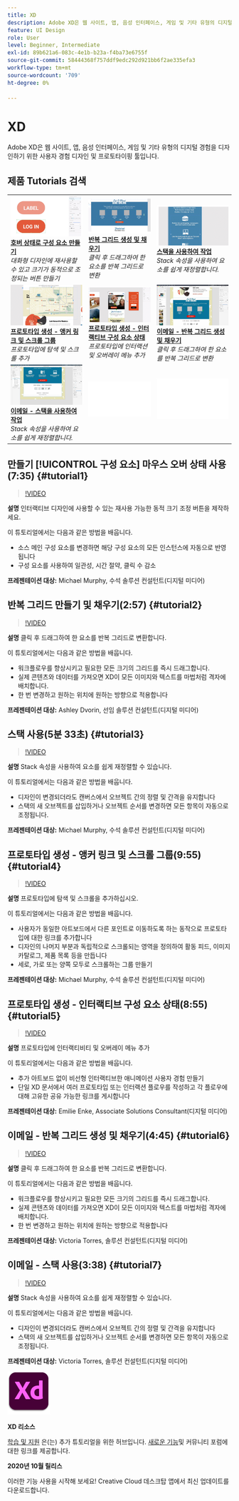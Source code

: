 ```yaml
---
title: XD
description: Adobe XD은 웹 사이트, 앱, 음성 인터페이스, 게임 및 기타 유형의 디지털 경험을 디자인하기 위한 사용자 경험 디자인 및 프로토타이핑 툴입니다
feature: UI Design
role: User
level: Beginner, Intermediate
exl-id: 89b621a6-083c-4e1b-b23a-f4ba73e6755f
source-git-commit: 58444368f757ddf9edc292d921bb6f2ae335efa3
workflow-type: tm+mt
source-wordcount: '709'
ht-degree: 0%

---
```


# XD

Adobe XD은 웹 사이트, 앱, 음성 인터페이스, 게임 및 기타 유형의 디지털 경험을 디자인하기 위한 사용자 경험 디자인 및 프로토타이핑 툴입니다.

## 제품 Tutorials 검색

<table style="table-layout:fixed">
<tr>
 <td>
   <a href="xd.md#tutorial1">
      <img alt="호버 상태로 구성 요소 만들기" src="../assets/Xd_hoverstates_components_thumbnail.jpg" />
   </a>
    <div>
   <a href="xd.md#tutorial1"><strong>호버 상태로 구성 요소 만들기</strong></a>
    </div>
    <em>대화형 디자인에 재사용할 수 있고 크기가 동적으로 조정되는 버튼 만들기</em>
    <br>
  </td>
  <td>
    <a href="xd.md#tutorial2">
        <img alt="반복 그리드 생성 및 채우기" src="../assets/XD_repeatgrid_thumbnail.jpg" />
    </a>
    <div>
    <a href="xd.md#tutorial2"><strong>반복 그리드 생성 및 채우기</strong></a>
    </div>
    <em>클릭 후 드래그하여 한 요소를 반복 그리드로 변환</em>
    <br>
  </td>
  <td>
   <a href="xd.md#tutorial3">
      <img alt="스택을 사용하여 작업" src="../assets/xd_Stacks_thumbnail.jpg" />
   </a>
    <div>
    <a href="xd.md#tutorial3"><strong>스택을 사용하여 작업</strong></a>
    </div>
    <em>Stack 속성을 사용하여 요소를 쉽게 재정렬합니다.</em>
    <br>
  </td>
</tr>
<tr>
 <td>
    <a href="xd.md#tutorial4">
        <img alt="프로토타입 생성 - 앵커 링크 및 스크롤 그룹" src="../assets/XD_Scrolls_Thumbnail_Murphy.jpg" />
    </a>
    <div>
    <a href="xd.md#tutorial4"><strong>프로토타입 생성 - 앵커 링크 및 스크롤 그룹</strong></a>
    </div>
    <em>프로토타입에 탐색 및 스크롤 추가</em>
    <br>
  </td>
  <td>
    <a href="xd.md#tutorial5">
        <img alt="프로토타입 생성 - 인터랙티브 구성 요소 상태" src="../assets/XD_interactiveprototypes_enke.jpg" />
    </a>
    <div>
    <a href="xd.md#tutorial5"><strong>프로토타입 생성 - 인터랙티브 구성 요소 상태</strong></a>
    </div>
    <em>프로토타입에 인터랙션 및 오버레이 메뉴 추가</em>
    <br>
  </td>
  <td>
   <a href="xd.md#tutorial6">
      <img alt="이메일 - 반복 그리드 생성 및 채우기" src="../assets/xd_repeat_torres.jpg" />
   </a>
    <div>
   <a href="xd.md#tutorial7"><strong>이메일 - 반복 그리드 생성 및 채우기</strong></a>
    </div>
    <em>클릭 후 드래그하여 한 요소를 반복 그리드로 변환</em>
    <br>
  </td>
</tr>
<tr>
 <td>
    <a href="xd.md#tutorial7">
        <img alt="이메일 - 스택을 사용하여 작업" src="../assets/xd_stacks_torres.jpg" />
    </a>
    <div>
    <a href="xd.md#tutorial7"><strong>이메일 - 스택을 사용하여 작업</strong></a>
    </div>
    <em>Stack 속성을 사용하여 요소를 쉽게 재정렬합니다.</em>
    <br>
  </td>
  <td>
    <img alt="스페이서" src="../assets/Whitespacer.png" />
    <div>
    <br>
  </td>
  <td>
    <img alt="스페이서" src="../assets/Whitespacer.png" />
    <div>
    <br>
  </td>
</tr>
</table>

## 만들기 [!UICONTROL 구성 요소] 마우스 오버 상태 사용(7:35) {#tutorial1}

>[!VIDEO](https://video.tv.adobe.com/v/326874?hidetitle=true)

**설명**
인터랙티브 디자인에 사용할 수 있는 재사용 가능한 동적 크기 조정 버튼을 제작하세요.

이 튜토리얼에서는 다음과 같은 방법을 배웁니다.
* 소스 메인 구성 요소를 변경하면 해당 구성 요소의 모든 인스턴스에 자동으로 반영됩니다
* 구성 요소를 사용하여 일관성, 시간 절약, 클릭 수 감소

**프레젠테이션 대상:**
Michael Murphy, 수석 솔루션 컨설턴트(디지털 미디어)

## 반복 그리드 만들기 및 채우기(2:57) {#tutorial2}

>[!VIDEO](https://video.tv.adobe.com/v/326955?hidetitle=true)

**설명**
클릭 후 드래그하여 한 요소를 반복 그리드로 변환합니다.

이 튜토리얼에서는 다음과 같은 방법을 배웁니다.
* 워크플로우를 향상시키고 필요한 모든 크기의 그리드를 즉시 드래그합니다.
* 실제 콘텐츠와 데이터를 가져오면 XD이 모든 이미지와 텍스트를 마법처럼 격자에 배치합니다.
* 한 번 변경하고 원하는 위치에 원하는 방향으로 적용합니다

**프레젠테이션 대상:**
Ashley Dvorin, 선임 솔루션 컨설턴트(디지털 미디어)

## 스택 사용(5분 33초) {#tutorial3}

>[!VIDEO](https://video.tv.adobe.com/v/326956?hidetitle=true)

**설명**
Stack 속성을 사용하여 요소를 쉽게 재정렬할 수 있습니다.

이 튜토리얼에서는 다음과 같은 방법을 배웁니다.
* 디자인이 변경되더라도 캔버스에서 오브젝트 간의 정렬 및 간격을 유지합니다
* 스택의 새 오브젝트를 삽입하거나 오브젝트 순서를 변경하면 모든 항목이 자동으로 조정됩니다.

**프레젠테이션 대상:**
Michael Murphy, 수석 솔루션 컨설턴트(디지털 미디어)

## 프로토타입 생성 - 앵커 링크 및 스크롤 그룹(9:55) {#tutorial4}

>[!VIDEO](https://video.tv.adobe.com/v/326957?hidetitle=true)

**설명**
프로토타입에 탐색 및 스크롤을 추가하십시오.

이 튜토리얼에서는 다음과 같은 방법을 배웁니다.
* 사용자가 동일한 아트보드에서 다른 포인트로 이동하도록 하는 동작으로 프로토타입에 대한 링크를 추가합니다
* 디자인의 나머지 부분과 독립적으로 스크롤되는 영역을 정의하여 활동 피드, 이미지 카탈로그, 제품 목록 등을 만듭니다
* 세로, 가로 또는 양쪽 모두로 스크롤하는 그룹 만들기

**프레젠테이션 대상:**
Michael Murphy, 수석 솔루션 컨설턴트(디지털 미디어)

## 프로토타입 생성 - 인터랙티브 구성 요소 상태(8:55) {#tutorial5}

>[!VIDEO](https://video.tv.adobe.com/v/326958?hidetitle=true)

**설명**
프로토타입에 인터랙티비티 및 오버레이 메뉴 추가

이 튜토리얼에서는 다음과 같은 방법을 배웁니다.
* 추가 아트보드 없이 비선형 인터랙티브한 애니메이션 사용자 경험 만들기
* 단일 XD 문서에서 여러 프로토타입 또는 인터랙션 플로우를 작성하고 각 플로우에 대해 고유한 공유 가능한 링크를 게시합니다

**프레젠테이션 대상:**
Emilie Enke, Associate Solutions Consultant(디지털 미디어)

## 이메일 - 반복 그리드 생성 및 채우기(4:45) {#tutorial6}

>[!VIDEO](https://video.tv.adobe.com/v/326775?hidetitle=true)

**설명**
클릭 후 드래그하여 한 요소를 반복 그리드로 변환합니다.

이 튜토리얼에서는 다음과 같은 방법을 배웁니다.
* 워크플로우를 향상시키고 필요한 모든 크기의 그리드를 즉시 드래그합니다.
* 실제 콘텐츠와 데이터를 가져오면 XD이 모든 이미지와 텍스트를 마법처럼 격자에 배치합니다.
* 한 번 변경하고 원하는 위치에 원하는 방향으로 적용합니다

**프레젠테이션 대상:**
Victoria Torres, 솔루션 컨설턴트(디지털 미디어)

## 이메일 - 스택 사용(3:38) {#tutorial7}

>[!VIDEO](https://video.tv.adobe.com/v/326759?hidetitle=true)

**설명**
Stack 속성을 사용하여 요소를 쉽게 재정렬할 수 있습니다.

이 튜토리얼에서는 다음과 같은 방법을 배웁니다.
* 디자인이 변경되더라도 캔버스에서 오브젝트 간의 정렬 및 간격을 유지합니다
* 스택의 새 오브젝트를 삽입하거나 오브젝트 순서를 변경하면 모든 항목이 자동으로 조정됩니다.

**프레젠테이션 대상:**
Victoria Torres, 솔루션 컨설턴트(디지털 미디어)

![XD 로고](../assets/xd_appicon_96.png)

**XD 리소스**

[학습 및 지원](https://helpx.adobe.com/support/xd.html) 은(는) 추가 튜토리얼을 위한 허브입니다. [새로운 기능](https://helpx.adobe.com/xd/user-guide.html/xd/help/whats-new.ug.html)및 커뮤니티 포럼에 대한 링크를 제공합니다.

**2020년 10월 릴리스**

이러한 기능 사용을 시작해 보세요! Creative Cloud 데스크탑 앱에서 최신 업데이트를 다운로드합니다.
